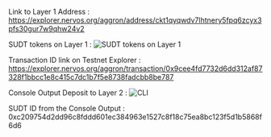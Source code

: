 Link to Layer 1 Address :
https://explorer.nervos.org/aggron/address/ckt1qyqwdv7lhtnery5fpq6zcyx3pfs30gur7w9qhw24v2

SUDT tokens on Layer 1 :
![SUDT tokens on Layer 1](https://user-images.githubusercontent.com/29740766/131219206-3d08213c-6e61-41ef-99e0-fdd3f18a2aea.png)



Transaction ID link on Testnet Explorer :
https://explorer.nervos.org/aggron/transaction/0x9cee4fd7732d6dd312af87328f1bbcc1e8c415c7dc1b7f5e8738fadcbb8be787


Console Output Deposit to Layer 2 :
![CLI](https://user-images.githubusercontent.com/29740766/131219274-2bd563fc-678b-4e32-a4bd-663f6b95cbe1.png)



SUDT ID from the Console Output :
0xc209754d2dd96c8fddd601ec384963e1527c8f18c75ea8bc123f5d1b5868f6d6
